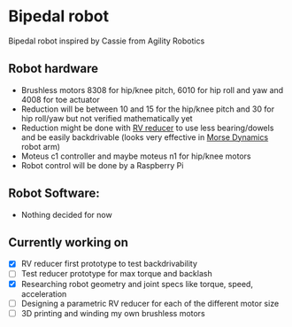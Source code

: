 # Bipedal robot

Bipedal robot inspired by Cassie from Agility Robotics

## Robot hardware
- Brushless motors 8308 for hip/knee pitch, 6010 for hip roll and yaw and 4008 for toe actuator
- Reduction will be between 10 and 15 for the hip/knee pitch and 30 for hip roll/yaw but not verified mathematically yet
- Reduction might be done with [RV reducer](https://www.youtube.com/watch?v=Ttb4dIUiQWk) to use less bearing/dowels and be easily backdrivable (looks very effective in [Morse Dynamics](https://www.instagram.com/morsedynamics/) robot arm)
- Moteus c1 controller and maybe moteus n1 for hip/knee motors
- Robot control will be done by a Raspberry Pi

## Robot Software:
- Nothing decided for now

## Currently working on
- [x] RV reducer first prototype to test backdrivability
- [ ] Test reducer prototype for max torque and backlash
- [x] Researching robot geometry and joint specs like torque, speed, acceleration
- [ ] Designing a parametric RV reducer for each of the different motor size
- [ ] 3D printing and winding my own brushless motors
